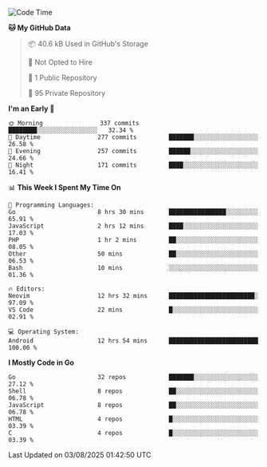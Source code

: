 
<!--START_SECTION:waka-->
![Code Time](http://img.shields.io/badge/Code%20Time-6%2C149%20hrs%2046%20mins-blue)

**🐱 My GitHub Data** 

> 📦 40.6 kB Used in GitHub's Storage 
 > 
> 🚫 Not Opted to Hire
 > 
> 📜 1 Public Repository 
 > 
> 🔑 95 Private Repository 
 > 
**I'm an Early 🐤** 

```text
🌞 Morning                337 commits         ████████░░░░░░░░░░░░░░░░░   32.34 % 
🌆 Daytime                277 commits         ███████░░░░░░░░░░░░░░░░░░   26.58 % 
🌃 Evening                257 commits         ██████░░░░░░░░░░░░░░░░░░░   24.66 % 
🌙 Night                  171 commits         ████░░░░░░░░░░░░░░░░░░░░░   16.41 % 
```


📊 **This Week I Spent My Time On** 

```text
💬 Programming Languages: 
Go                       8 hrs 30 mins       ████████████████░░░░░░░░░   65.91 % 
JavaScript               2 hrs 12 mins       ████░░░░░░░░░░░░░░░░░░░░░   17.03 % 
PHP                      1 hr 2 mins         ██░░░░░░░░░░░░░░░░░░░░░░░   08.05 % 
Other                    50 mins             ██░░░░░░░░░░░░░░░░░░░░░░░   06.53 % 
Bash                     10 mins             ░░░░░░░░░░░░░░░░░░░░░░░░░   01.36 % 

🔥 Editors: 
Neovim                   12 hrs 32 mins      ████████████████████████░   97.09 % 
VS Code                  22 mins             █░░░░░░░░░░░░░░░░░░░░░░░░   02.91 % 

💻 Operating System: 
Android                  12 hrs 54 mins      █████████████████████████   100.00 % 
```

**I Mostly Code in Go** 

```text
Go                       32 repos            ███████░░░░░░░░░░░░░░░░░░   27.12 % 
Shell                    8 repos             ██░░░░░░░░░░░░░░░░░░░░░░░   06.78 % 
JavaScript               8 repos             ██░░░░░░░░░░░░░░░░░░░░░░░   06.78 % 
HTML                     4 repos             █░░░░░░░░░░░░░░░░░░░░░░░░   03.39 % 
C                        4 repos             █░░░░░░░░░░░░░░░░░░░░░░░░   03.39 % 
```




 Last Updated on 03/08/2025 01:42:50 UTC
<!--END_SECTION:waka-->
